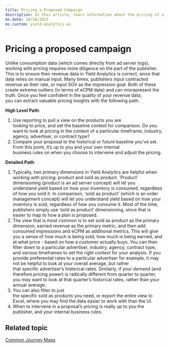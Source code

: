 ```yaml
---
title: Pricing a Proposed Campaign
description: In this article, learn information about the pricing of a proposed campaign.
ms.date: 10/28/2023
ms.custom: yield-analytics-ui 
---
```


# Pricing a proposed campaign

Unlike consumption data (which comes directly from ad server logs), working with pricing requires more diligence on the part of the
publisher. This is to ensure their revenue data in Yield Analytics is correct, since that data relies on manual input. Many times,
publishers input contracted revenue as their rate, or input SOV as the impression goal. Both of these create extreme outliers (in terms of eCPM data) and can misrepresent the truth. Once you feel confident in the quality of your revenue data, you can extract valuable pricing insights with the following path.

**High Level Path**:

1. Use reporting to pull a view on the products you are looking to price, and set the baseline context for comparison. Do you want to look at pricing in the context of a particular timeframe, industry, agency, advertiser, or contract type?
1. Compare your proposal to the historical or future baseline you’ve set. From this point, it’s up to you and your own internal business rules on when you choose to intervene and adjust the pricing.

**Detailed Path**:

1. Typically, two primary dimensions in Yield Analytics are helpful when working with pricing: product and sold as product. ‘Product’ dimensioning (product is an ad server concept) will let you understand yield based on how your inventory is consumed, regardless of how you sold it. In comparison, ‘sold as product’ (which is an order management concept) will let you understand yield based on how your inventory is sold, regardless of how you consume it. Most of the time, publishers simply use ‘sold as product’ dimensioning, since that is easier to map to how a plan is proposed.
1. The view that is most common is to set sold as product as the primary dimension, earned revenue as the primary metric, and then add consumed impressions and eCPM as additional metrics. This will give you a sense of how much is being sold, how much is being earned, and at what price - based on how a customer actually buys. You can then filter down to a particular advertiser, industry, agency, contract type, and various timeframes to set the right context for your analysis. If you provide preferential rates to a particular advertiser for example, it may not be helpful to look at your overall average, but rather that specific advertiser’s historical rates. Similarly, if your demand (and therefore pricing power) is radically different from quarter to quarter, you may want to look at that quarter’s historical rates, rather than your annual average.
1. You can also filter to just the specific sold as products you need, or export the entire view to Excel, where you may find the data easier to work with than the UI.
1. When to intervene in a proposal’s pricing is really up to you the publisher, and your internal business rules.

## Related topic

[Common Journey Maps](common-journey-maps.md)
